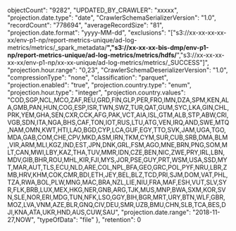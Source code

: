 objectCount": "9282",
    "UPDATED_BY_CRAWLER": "xxxxx",
    "projection.date.type": "date",
    "CrawlerSchemaSerializerVersion": "1.0",
    "recordCount": "778694",
    "averageRecordSize": "81",
    "projection.date.format": "yyyy-MM-dd",
    "exclusions": "[\"s3://xx-xx-xx-xx-xx/env-p1-np/report-metrics-unique/ad-log-metrics/metrics/_spark_metadata/**\",\"s3://xx-xx-xx-bis-dmp/env-p1-np/report-metrics-unique/ad-log-metrics/metrics/hdfs/**\",\"s3://xx-xx-xx-xx-xx/env-p1-np/xx-xx-unique/ad-log-metrics/metrics/_SUCCESS\"]",
    "projection.hour.range": "0,23",
    "CrawlerSchemaDeserializerVersion": "1.0",
    "compressionType": "none",
    "classification": "parquet",
    "projection.enabled": "true",
    "projection.country.type": "enum",
    "projection.hour.type": "integer",
    "projection.country.values": "COD,SGP,NCL,MCO,ZAF,REU,GRD,FIN,GLP,PER,FRO,IMN,DZA,SPM,KEN,ALA,GMB,PAN,HUN,COG,ESP,ISR,TWN,SWZ,TUR,QAT,GUM,SYC,LKA,GIN,CHL,PRK,YEM,GHA,SEN,CXR,CCK,AFG,PAK,VCT,AIA,ISL,GTM,ALB,STP,ABW,CRI,VGB,SDN,ITA,NGA,BHS,CAF,TON,IOT,RUS,LTU,ATG,VEN,IRQ,AND,SWE,MTQ,NAM,OMN,KWT,HTI,LAO,BGD,CYP,LCA,GUF,EGY,TTO,SVK,JAM,UGA,TGO,MDA,GAB,COM,CHE,CPV,MKD,ASM,IRN,TKM,CYM,SUR,CUB,SRB,DMA,BLM,VIR,ARM,MLI,KGZ,IND,EST,JPN,DNK,GRL,FSM,AGO,MNE,BRN,PNG,SOM,MLT,CAN,MWI,LBY,KAZ,THA,TUV,MMR,IDN,CZE,BEN,NIC,ZWE,PRY,IRL,LBN,MDV,GIB,BHR,ROU,MHL,KIR,FJI,MYS,JOR,PSE,GUY,PRT,WSM,USA,SSD,MYT,MAR,AUT,TLS,ECU,NLD,ARE,COL,NPL,BFA,GEO,GRC,POL,PYF,NRU,LBR,ZMB,HRV,KHM,COK,CMR,BDI,ETH,JEY,BEL,BLZ,TCD,PRI,SJM,DOM,VAT,PHL,TZA,RWA,BOL,PLW,MNG,MAC,BRA,NZL,LIE,NIU,FRA,MAF,ESH,VUT,SLV,SYR,FLK,BRB,LUX,MEX,HKG,NER,GNB,ARG,TJK,MUS,MNP,BWA,SXM,KOR,SVN,SLE,NOR,ERI,MDG,TUN,NFK,LSO,GGY,BIH,BGR,MRT,URY,BTN,WLF,GBR,MOZ,LVA,VNM,AZE,BLR,GNQ,CIV,DEU,SMR,UZB,BMU,CHN,SLB,TCA,BES,DJI,KNA,ATA,UKR,HND,AUS,CUW,SAU",
    "projection.date.range": "2018-11-27,NOW",
    "typeOfData": "file"
  },
  "retention": 0
